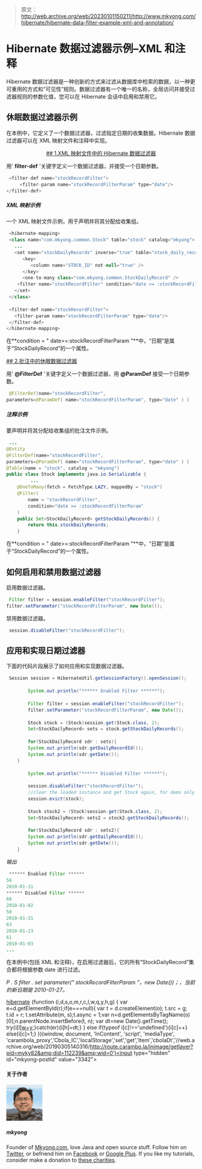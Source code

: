 > 原文：<http://web.archive.org/web/20230101150211/http://www.mkyong.com/hibernate/hibernate-data-filter-example-xml-and-annotation/>

# Hibernate 数据过滤器示例–XML 和注释

Hibernate 数据过滤器是一种创新的方式来过滤从数据库中检索的数据，以一种更可重用的方式和“可见性”规则。数据过滤器有一个唯一的名称，全局访问并接受过滤器规则的参数化值，您可以在 Hibernate 会话中启用和禁用它。

## 休眠数据过滤器示例

在本例中，它定义了一个数据过滤器，过滤指定日期的收集数据。Hibernate 数据过滤器可以在 XML 映射文件和注释中实现。

 <ins class="adsbygoogle" style="display:block; text-align:center;" data-ad-format="fluid" data-ad-layout="in-article" data-ad-client="ca-pub-2836379775501347" data-ad-slot="6894224149">## 1.XML 映射文件中的 Hibernate 数据过滤器

用' **filter-def** '关键字定义一个数据过滤器，并接受一个日期参数。

```java
 <filter-def name="stockRecordFilter">
     <filter-param name="stockRecordFilterParam" type="date"/>
</filter-def> 
```

##### XML 映射示例

一个 XML 映射文件示例，用于声明并将其分配给收集组。

```java
 <hibernate-mapping>
 <class name="com.mkyong.common.Stock" table="stock" catalog="mkyong">
   ...
   <set name="stockDailyRecords" inverse="true" table="stock_daily_record">
      <key>
         <column name="STOCK_ID" not-null="true" />
      </key>
      <one-to-many class="com.mkyong.common.StockDailyRecord" />
    <filter name="stockRecordFilter" condition="date >= :stockRecordFilterParam"/>
   </set>
 </class>   

 <filter-def name="stockRecordFilter">
   <filter-param name="stockRecordFilterParam" type="date"/>
 </filter-def>
</hibernate-mapping> 
```

在**condition = " date>=:stockRecordFilterParam "**中，“日期”是属于“StockDailyRecord”的一个属性。

 <ins class="adsbygoogle" style="display:block" data-ad-client="ca-pub-2836379775501347" data-ad-slot="8821506761" data-ad-format="auto" data-ad-region="mkyongregion">## 2.批注中的休眠数据过滤器

用' **@FilterDef** '关键字定义一个数据过滤器，用 **@ParamDef** 接受一个日期参数。

```java
 @FilterDef(name="stockRecordFilter", 
parameters=@ParamDef( name="stockRecordFilterParam", type="date" ) ) 
```

##### 注释示例

要声明并将其分配给收集组的批注文件示例。

```java
 ...
@Entity
@FilterDef(name="stockRecordFilter", 
parameters=@ParamDef( name="stockRecordFilterParam", type="date" ) )
@Table(name = "stock", catalog = "mkyong")
public class Stock implements java.io.Serializable {
         ...
	@OneToMany(fetch = FetchType.LAZY, mappedBy = "stock")
	@Filter(
		name = "stockRecordFilter",
		condition="date >= :stockRecordFilterParam"
	)
	public Set<StockDailyRecord> getStockDailyRecords() {
		return this.stockDailyRecords;
	} 
```

在**condition = " date>=:stockRecordFilterParam "**中，“日期”是属于“StockDailyRecord”的一个属性。

## 如何启用和禁用数据过滤器

启用数据过滤器。

```java
 Filter filter = session.enableFilter("stockRecordFilter");
filter.setParameter("stockRecordFilterParam", new Date()); 
```

禁用数据过滤器。

```java
 session.disableFilter("stockRecordFilter"); 
```

## 应用和实现日期过滤器

下面的代码片段展示了如何应用和实现数据过滤器。

```java
 Session session = HibernateUtil.getSessionFactory().openSession();

        System.out.println("****** Enabled Filter ******");

        Filter filter = session.enableFilter("stockRecordFilter");
        filter.setParameter("stockRecordFilterParam", new Date());

        Stock stock = (Stock)session.get(Stock.class, 2);
        Set<StockDailyRecord> sets = stock.getStockDailyRecords();

        for(StockDailyRecord sdr : sets){
		System.out.println(sdr.getDailyRecordId());
		System.out.println(sdr.getDate());
	}

        System.out.println("****** Disabled Filter ******");

        session.disableFilter("stockRecordFilter");
        //clear the loaded instance and get Stock again, for demo only
        session.evict(stock);

        Stock stock2 = (Stock)session.get(Stock.class, 2);
        Set<StockDailyRecord> sets2 = stock2.getStockDailyRecords();

        for(StockDailyRecord sdr : sets2){
		System.out.println(sdr.getDailyRecordId());
		System.out.println(sdr.getDate());
	} 
```

*输出*

```java
 ****** Enabled Filter ******
58
2010-01-31
****** Disabled Filter ******
60
2010-01-02
58
2010-01-31
63
2010-01-23
61
2010-01-03
... 
```

在本例中(包括 XML 和注释)，在启用过滤器后，它的所有“StockDailyRecord”集合都将根据参数 date 进行过滤。

*P . S filter . set parameter(" stockRecordFilterParam "，new Date())；，当前的新日期是 2010-01-27。*

[hibernate](http://web.archive.org/web/20190305140316/http://www.mkyong.com/tag/hibernate/)</ins></ins>![](img/0a4dcae3da86b6c807acb4b4fef35f1e.png) (function (i,d,s,o,m,r,c,l,w,q,y,h,g) { var e=d.getElementById(r);if(e===null){ var t = d.createElement(o); t.src = g; t.id = r; t.setAttribute(m, s);t.async = 1;var n=d.getElementsByTagName(o)[0];n.parentNode.insertBefore(t, n); var dt=new Date().getTime(); try{i[l][w+y](h,i[l][q+y](h)+'&amp;'+dt);}catch(er){i[h]=dt;} } else if(typeof i[c]!=='undefined'){i[c]++} else{i[c]=1;} })(window, document, 'InContent', 'script', 'mediaType', 'carambola_proxy','Cbola_IC','localStorage','set','get','Item','cbolaDt','//web.archive.org/web/20190305140316/http://route.carambo.la/inimage/getlayer?pid=myky82&amp;did=112239&amp;wid=0')<input type="hidden" id="mkyong-postId" value="3342">

#### 关于作者

![author image](img/6c175f963a47d9732763e25c78902fbb.png)

##### mkyong

Founder of [Mkyong.com](http://web.archive.org/web/20190305140316/http://mkyong.com/), love Java and open source stuff. Follow him on [Twitter](http://web.archive.org/web/20190305140316/https://twitter.com/mkyong), or befriend him on [Facebook](http://web.archive.org/web/20190305140316/http://www.facebook.com/java.tutorial) or [Google Plus](http://web.archive.org/web/20190305140316/https://plus.google.com/110948163568945735692?rel=author). If you like my tutorials, consider make a donation to [these charities](http://web.archive.org/web/20190305140316/http://www.mkyong.com/blog/donate-to-charity/).